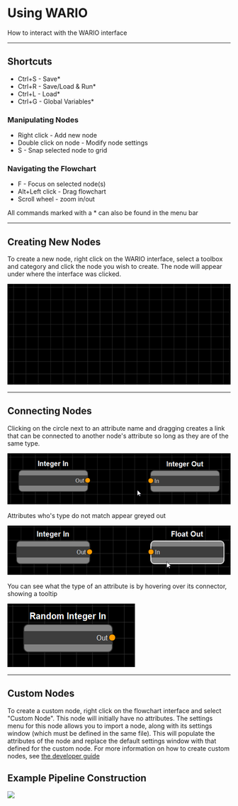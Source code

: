 # Using WARIO
How to interact with the WARIO interface

---

## Shortcuts
* Ctrl+S - Save*
* Ctrl+R - Save/Load & Run*
* Ctrl+L - Load*
* Ctrl+G - Global Variables*

### Manipulating Nodes

* Right click - Add new node
* Double click on node - Modify node settings
* S - Snap selected node to grid

### Navigating the Flowchart

* F - Focus on selected node(s)
* Alt+Left click - Drag flowchart
* Scroll wheel - zoom in/out

All commands marked with a * can also be found in the menu bar

---

## Creating New Nodes

To create a new node, right click on the WARIO interface, select a toolbox and category and click the node you wish to create. The node will appear under where the interface was clicked.

![](../Images/createNewNode.gif)

---

## Connecting Nodes

Clicking on the circle next to an attribute name and dragging creates a link that can be connected to another node's attribute so long as they are of the same type.

![](../Images/createConnection.gif)

Attributes who's type do not match appear greyed out 

![](../Images/connectionGrey.gif)

You can see what the type of an attribute is by hovering over its connector, showing a tooltip

![](../Images/attribTooltip.gif)

---

## Custom Nodes
To create a custom node, right click on the flowchart interface and select "Custom Node". This node will initially have no attributes. The settings menu for this node allows you to import a node, along with its settings window (which must be defined in the same file). This will populate the attributes of the node and replace the default settings window with that defined for the custom node. For more information on how to create custom nodes, see [the developer guide](../developer/nodes.md)

## Example Pipeline Construction

![](../Images/EEGExample.gif)